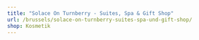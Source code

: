 ```yaml
---
title: "Solace On Turnberry - Suites, Spa & Gift Shop"
url: /brussels/solace-on-turnberry-suites-spa-und-gift-shop/
shop: Kosmetik
---
```

